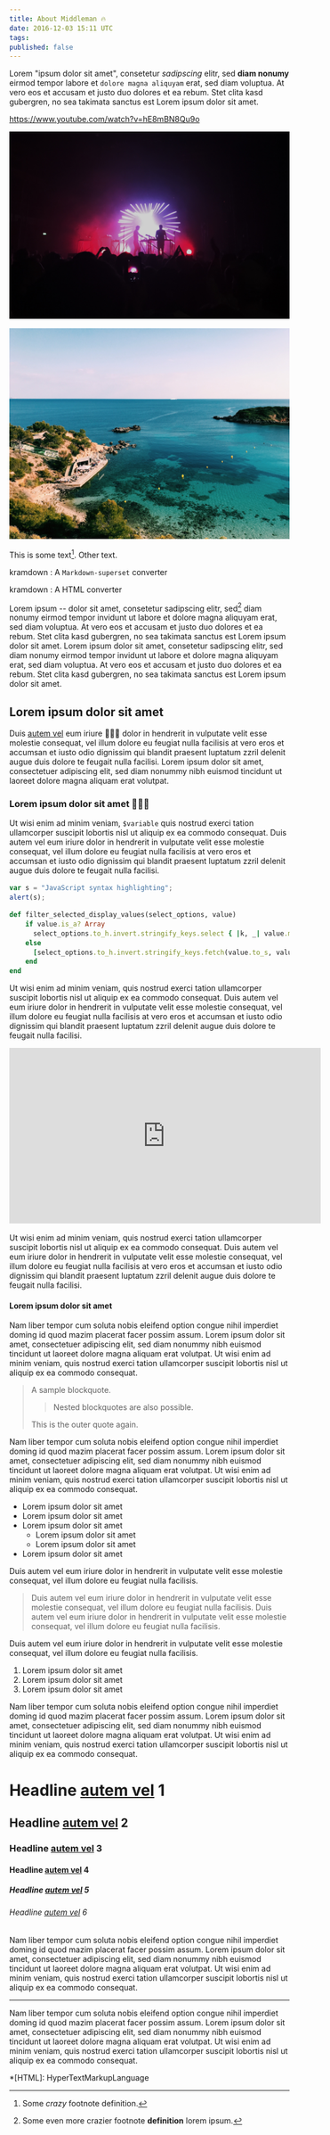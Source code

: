 ```yaml
---
title: About Middleman 🔥
date: 2016-12-03 15:11 UTC
tags:
published: false
---
```


Lorem "ipsum dolor sit amet", consetetur *sadipscing* elitr, sed **diam nonumy** eirmod tempor labore et `dolore magna aliquyam` erat, sed diam voluptua. At vero eos et accusam et justo duo dolores et ea rebum. Stet clita kasd gubergren, no sea takimata sanctus est Lorem ipsum dolor sit amet.

https://www.youtube.com/watch?v=hE8mBN8Qu9o

![Alt text](2016-12-03-about-middleman/1.jpg "Go figure.")

![Alt text](2016-12-03-about-middleman/2.jpg "Go figure 2.")

This is some text[^1]. Other text.

kramdown
: A `Markdown-superset` converter

kramdown
: A HTML converter

Lorem ipsum -- dolor sit amet, consetetur sadipscing elitr, sed[^2] diam nonumy eirmod tempor invidunt ut labore et dolore magna aliquyam erat, sed diam voluptua. At vero eos et accusam et justo duo dolores et ea rebum. Stet clita kasd gubergren, no sea takimata sanctus est Lorem ipsum dolor sit amet. Lorem ipsum dolor sit amet, consetetur sadipscing elitr, sed diam nonumy eirmod tempor invidunt ut labore et dolore magna aliquyam erat, sed diam voluptua. At vero eos et accusam et justo duo dolores et ea rebum. Stet clita kasd gubergren, no sea takimata sanctus est Lorem ipsum dolor sit amet. 

## Lorem ipsum dolor sit amet

Duis [autem vel][link-1] eum iriure 🙈🙊🙉 dolor in hendrerit in vulputate velit esse molestie consequat, vel illum dolore eu feugiat nulla facilisis at vero eros et accumsan et iusto odio dignissim qui blandit praesent luptatum zzril delenit augue duis dolore te feugait nulla facilisi. Lorem ipsum dolor sit amet, consectetuer adipiscing elit, sed diam nonummy nibh euismod tincidunt ut laoreet dolore magna aliquam erat volutpat. 

### Lorem ipsum dolor sit amet 🙈🙊🙉

Ut wisi enim ad minim veniam, `$variable` quis nostrud exerci tation ullamcorper suscipit lobortis nisl ut aliquip ex ea commodo consequat. Duis autem vel eum iriure dolor in hendrerit in vulputate velit esse molestie consequat, vel illum dolore eu feugiat nulla facilisis at vero eros et accumsan et iusto odio dignissim qui blandit praesent luptatum zzril delenit augue duis dolore te feugait nulla facilisi. 

```javascript
var s = "JavaScript syntax highlighting";
alert(s);
```

```ruby
def filter_selected_display_values(select_options, value)
    if value.is_a? Array
      select_options.to_h.invert.stringify_keys.select { |k, _| value.map(&:to_s).include?(k.to_s) }.values
    else
      [select_options.to_h.invert.stringify_keys.fetch(value.to_s, value.to_s)]
    end
end
```

Ut wisi enim ad minim veniam, quis nostrud exerci tation ullamcorper suscipit lobortis nisl ut aliquip ex ea commodo consequat. Duis autem vel eum iriure dolor in hendrerit in vulputate velit esse molestie consequat, vel illum dolore eu feugiat nulla facilisis at vero eros et accumsan et iusto odio dignissim qui blandit praesent luptatum zzril delenit augue duis dolore te feugait nulla facilisi. 

<iframe width="560" height="315" src="https://www.youtube.com/embed/q5XC_z-gvc8" frameborder="0" allowfullscreen></iframe>

Ut wisi enim ad minim veniam, quis nostrud exerci tation ullamcorper suscipit lobortis nisl ut aliquip ex ea commodo consequat. Duis autem vel eum iriure dolor in hendrerit in vulputate velit esse molestie consequat, vel illum dolore eu feugiat nulla facilisis at vero eros et accumsan et iusto odio dignissim qui blandit praesent luptatum zzril delenit augue duis dolore te feugait nulla facilisi. 

#### Lorem ipsum dolor sit amet

Nam liber tempor cum soluta nobis eleifend option congue nihil imperdiet doming id quod mazim placerat facer possim assum. Lorem ipsum dolor sit amet, consectetuer adipiscing elit, sed diam nonummy nibh euismod tincidunt ut laoreet dolore magna aliquam erat volutpat. Ut wisi enim ad minim veniam, quis nostrud exerci tation ullamcorper suscipit lobortis nisl ut aliquip ex ea commodo consequat. 

> A sample blockquote.
>
> >Nested blockquotes are
> >also possible.
>
> This is the outer quote again.

Nam liber tempor cum soluta nobis eleifend option congue nihil imperdiet doming id quod mazim placerat facer possim assum. Lorem ipsum dolor sit amet, consectetuer adipiscing elit, sed diam nonummy nibh euismod tincidunt ut laoreet dolore magna aliquam erat volutpat. Ut wisi enim ad minim veniam, quis nostrud exerci tation ullamcorper suscipit lobortis nisl ut aliquip ex ea commodo consequat. 

* Lorem ipsum dolor sit amet
* Lorem ipsum dolor sit amet
* Lorem ipsum dolor sit amet
  * Lorem ipsum dolor sit amet
  * Lorem ipsum dolor sit amet
* Lorem ipsum dolor sit amet

Duis autem vel eum iriure dolor in hendrerit in vulputate velit esse molestie consequat, vel illum dolore eu feugiat nulla facilisis.

> Duis autem vel eum iriure dolor in hendrerit in vulputate velit esse molestie consequat, vel illum dolore eu feugiat nulla facilisis.
Duis autem vel eum iriure dolor in hendrerit in vulputate velit esse molestie consequat, vel illum dolore eu feugiat nulla facilisis.

Duis autem vel eum iriure dolor in hendrerit in vulputate velit esse molestie consequat, vel illum dolore eu feugiat nulla facilisis.

1. Lorem ipsum dolor sit amet
2. Lorem ipsum dolor sit amet
3. Lorem ipsum dolor sit amet

Nam liber tempor cum soluta nobis eleifend option congue nihil imperdiet doming id quod mazim placerat facer possim assum. Lorem ipsum dolor sit amet, consectetuer adipiscing elit, sed diam nonummy nibh euismod tincidunt ut laoreet dolore magna aliquam erat volutpat. Ut wisi enim ad minim veniam, quis nostrud exerci tation ullamcorper suscipit lobortis nisl ut aliquip ex ea commodo consequat. 

# Headline [autem vel][link-1] 1
## Headline [autem vel][link-1] 2
### Headline [autem vel][link-1] 3
#### Headline [autem vel][link-1] 4
##### Headline [autem vel][link-1] 5
###### Headline [autem vel][link-1] 6

Nam liber tempor cum soluta nobis eleifend option congue nihil imperdiet doming id quod mazim placerat facer possim assum. Lorem ipsum dolor sit amet, consectetuer adipiscing elit, sed diam nonummy nibh euismod tincidunt ut laoreet dolore magna aliquam erat volutpat. Ut wisi enim ad minim veniam, quis nostrud exerci tation ullamcorper suscipit lobortis nisl ut aliquip ex ea commodo consequat. 

---

Nam liber tempor cum soluta nobis eleifend option congue nihil imperdiet doming id quod mazim placerat facer possim assum. Lorem ipsum dolor sit amet, consectetuer adipiscing elit, sed diam nonummy nibh euismod tincidunt ut laoreet dolore magna aliquam erat volutpat. Ut wisi enim ad minim veniam, quis nostrud exerci tation ullamcorper suscipit lobortis nisl ut aliquip ex ea commodo consequat. 

[link-1]: http://example.com

*[HTML]: HyperTextMarkupLanguage

[^1]: Some *crazy* footnote definition.
[^2]: Some even more crazier footnote **definition** lorem ipsum.